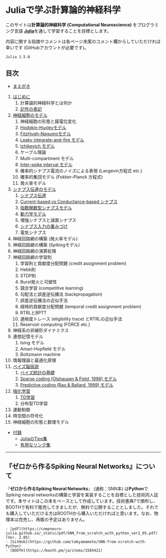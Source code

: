 # Juliaで学ぶ計算論的神経科学

このサイトは**計算論的神経科学 (Computational Neuroscience)** をプログラミング言語 [**Julia**](https://julialang.org/)を通して学習することを目標とします。

内容に関する指摘やコメントは各ページ末尾のコメント欄からしていただければ幸いです (GitHubアカウントが必要です)。

```{admonition} 記事で使用しているJuliaのバージョン
Julia 1.5.0
```

## 目次
- [まえがき](https://compneuro-julia.github.io/intro.html)

1. [はじめに](https://compneuro-julia.github.io/1_intro.html)
	1. 計算論的神経科学とは何か
	1. [記号の表記](https://compneuro-julia.github.io/notation.html)
1. [神経細胞のモデル](https://compneuro-julia.github.io/2_intro.html)
	1. 神経細胞の形態と膜電位変化
	1. [Hodgkin-Huxleyモデル](https://compneuro-julia.github.io/2-2_hodgkinhuxley.html)
	1. [FitzHugh–Nagumoモデル](https://compneuro-julia.github.io/2-3_fhn.html)
	1. [Leaky integrate-and-fire モデル](https://compneuro-julia.github.io/2-4_lif.html)
	1. [Izhikevich モデル](https://compneuro-julia.github.io/2-5_iz.html)
	1. ケーブル理論
	1. Multi-compartment モデル
	1. [Inter-spike interval モデル](https://compneuro-julia.github.io/2-8_isi.html)
	1. 確率的シナプス電流のノイズによる表現 (Langevin方程式 etc.)
	1. 確率的集団モデル (Fokker–Planck 方程式)
	1. 発火率モデル
1. [シナプス伝達のモデル](https://compneuro-julia.github.io/3_intro.html)
	1. [シナプス伝達](https://compneuro-julia.github.io/3-1_synapse.html)
	1. [Current-based vs Conductance-based シナプス](https://compneuro-julia.github.io/3-2_current-conductance-synapse.html)
	1. [指数関数型シナプスモデル](https://compneuro-julia.github.io/3-3_expo-synapse.html)
	1. [動力学モデル](https://compneuro-julia.github.io/3-4_kinetic-synapse.html)
	1. 増強シナプスと減衰シナプス
	1. [シナプス入力の重みづけ](https://compneuro-julia.github.io/3-6_synaptic-weighted.html)
	1. 電気シナプス
4. 神経回路網の構築 (発火率モデル)
5. 神経回路網の構築 (Spikingモデル)
6. 神経回路網の演算処理
7. 神経回路網の学習則
	1. 学習則と貢献度分配問題 (credit assignment problem)
	2. Hebb則
	3. STDP則
	4. Burst発火と可塑性
	5. 競合学習 (competitive learning)
	6. 勾配法と誤差逆伝播法 (backpropagation)
	7. 誤差逆伝播法の近似手法
	8. 経時的貢献度分配問題 (temporal credit assignment problem)
	9. RTRLとBPTT
	10. 適格度トレース (eligibility trace) とRTRLの近似手法
	11. Reservoir computing (FORCE etc.)
8. 神経系の非線形ダイナミクス
9. 連想記憶モデル
	1. Ising モデル
	2. Amari-Hopfield モデル
	3. Boltzmann machine
10. 情報理論と最適化原理
11. [ベイズ脳仮説](https://compneuro-julia.github.io/11_intro.html)
    1. [ベイズ統計の基礎](https://compneuro-julia.github.io/11-1_bayes_statistics.html)
    1. [Sparse coding (Olshausen & Field, 1996) モデル](https://compneuro-julia.github.io/11-2_sparse-coding.html)
    1. [Predictive coding (Rao & Ballard, 1999) モデル](https://compneuro-julia.github.io/11-3_predictive-coding-rao.html)
12. [強化学習](https://compneuro-julia.github.io/12_intro.html)
	1. [TD学習](https://compneuro-julia.github.io/12-1_td_learning.html)
	2. 分布型TD学習
13. 運動制御
14. 時空間の符号化
15. 神経細胞の形態と数理モデル

- [付録](https://compneuro-julia.github.io/appendix_intro.html)
	- [JuliaのTips集](https://compneuro-julia.github.io/tips.html)
	- [有用なリンク集](https://compneuro-julia.github.io/useful_links.html)


***

## 『ゼロから作るSpiking Neural Networks』について
『**ゼロから作るSpiking Neural Networks**』 (通称：SNN本) は**Python**でSpiking neural networksの構築と学習を実装することを目標とした技術同人誌です。本サイトはこの本をベースとして作成しています。技術書典7で頒布し、BOOTHで有料で販売してきましたが、無料で公開することとしました。それでも購入していただける方はBOOTHから購入いただければと思います。なお、物理本は完売し、再販の予定はありません。

```{admonition} 『ゼロから作るSpiking Neural Networks』Links
- [pdf](https://compneuro-julia.github.io/_static/pdf/SNN_from_scratch_with_python_ver2_05.pdf) (Ver. 2.05)
- [GitHub](https://github.com/takyamamoto/SNN-from-scratch-with-Python)
- [BOOTH](https://booth.pm/ja/items/1585421)
```



